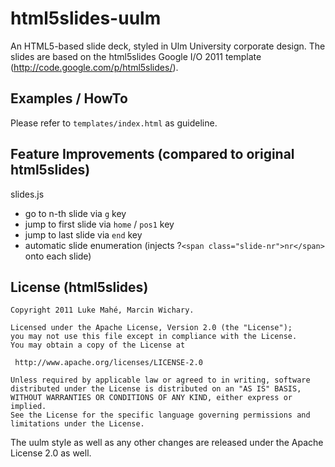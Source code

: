 # html5slides-uulm

An HTML5-based slide deck, styled in Ulm University corporate design. The slides are based on the html5slides Google I/O 2011 template (http://code.google.com/p/html5slides/).

## Examples / HowTo

Please refer to `templates/index.html` as guideline.

## Feature Improvements  (compared to original html5slides)

slides.js

- go to n-th slide via `g` key
- jump to first slide via `home` / `pos1` key
- jump to last slide via `end` key
- automatic slide enumeration (injects ?`<span class="slide-nr">nr</span>` onto each slide)

## License (html5slides)

	Copyright 2011 Luke Mahé, Marcin Wichary. 

	Licensed under the Apache License, Version 2.0 (the "License");
	you may not use this file except in compliance with the License.
	You may obtain a copy of the License at

	 http://www.apache.org/licenses/LICENSE-2.0

	Unless required by applicable law or agreed to in writing, software
	distributed under the License is distributed on an "AS IS" BASIS,
	WITHOUT WARRANTIES OR CONDITIONS OF ANY KIND, either express or implied.
	See the License for the specific language governing permissions and
	limitations under the License.

The uulm style as well as any other changes are released under the Apache License 2.0 as well. 
